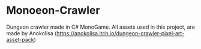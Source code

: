 # Monoeon-Crawler
Dungeon crawler made in C# MonoGame.
All assets used in this project, are made by Anokolisa (https://anokolisa.itch.io/dungeon-crawler-pixel-art-asset-pack)
